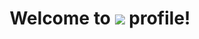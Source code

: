 <h1 align = "center"> Welcome to <img src = "https://cdn.discordapp.com/attachments/1091495948821200998/1104775125255065621/aoventlogo.png"> profile!
